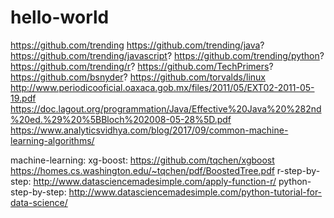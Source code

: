 # hello-world
https://github.com/trending
https://github.com/trending/java?
https://github.com/trending/javascript?
https://github.com/trending/python?
https://github.com/trending/r?
https://github.com/TechPrimers?
https://github.com/bsnyder?
https://github.com/torvalds/linux
http://www.periodicooficial.oaxaca.gob.mx/files/2011/05/EXT02-2011-05-19.pdf
https://doc.lagout.org/programmation/Java/Effective%20Java%20%282nd%20ed.%29%20%5BBloch%202008-05-28%5D.pdf
https://www.analyticsvidhya.com/blog/2017/09/common-machine-learning-algorithms/

machine-learning:
xg-boost:
https://github.com/tqchen/xgboost
https://homes.cs.washington.edu/~tqchen/pdf/BoostedTree.pdf
r-step-by-step:
http://www.datasciencemadesimple.com/apply-function-r/
python-step-by-step:
http://www.datasciencemadesimple.com/python-tutorial-for-data-science/

